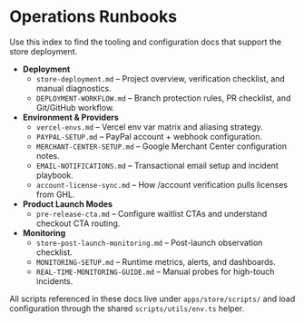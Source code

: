 # Operations Runbooks

Use this index to find the tooling and configuration docs that support the store deployment.

- **Deployment**
  - `store-deployment.md` – Project overview, verification checklist, and manual diagnostics.
  - `DEPLOYMENT-WORKFLOW.md` – Branch protection rules, PR checklist, and Git/GitHub workflow.
- **Environment & Providers**
  - `vercel-envs.md` – Vercel env var matrix and aliasing strategy.
  - `PAYPAL-SETUP.md` – PayPal account + webhook configuration.
  - `MERCHANT-CENTER-SETUP.md` – Google Merchant Center configuration notes.
  - `EMAIL-NOTIFICATIONS.md` – Transactional email setup and incident playbook.
  - `account-license-sync.md` – How /account verification pulls licenses from GHL.
- **Product Launch Modes**
  - `pre-release-cta.md` – Configure waitlist CTAs and understand checkout CTA routing.
- **Monitoring**
  - `store-post-launch-monitoring.md` – Post-launch observation checklist.
  - `MONITORING-SETUP.md` – Runtime metrics, alerts, and dashboards.
  - `REAL-TIME-MONITORING-GUIDE.md` – Manual probes for high-touch incidents.

All scripts referenced in these docs live under `apps/store/scripts/` and load configuration through the shared `scripts/utils/env.ts` helper.
